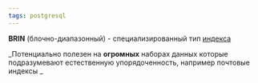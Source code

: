 ```yaml
---
tags: postgresql
---
```

**BRIN** (блочно-диапазонный) - специализированный тип [индекса](psql_Индексы.md)

_Потенциально полезен на **огромных** наборах данных которые подразумевают естественную упорядоченность, например почтовые индексы _

